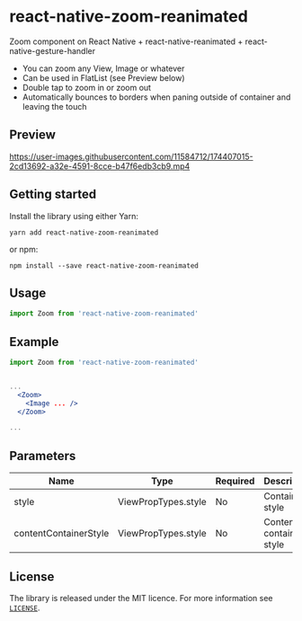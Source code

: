 # react-native-zoom-reanimated

Zoom component on React Native + react-native-reanimated + react-native-gesture-handler

* You can zoom any View, Image or whatever
* Can be used in FlatList (see Preview below)
* Double tap to zoom in or zoom out
* Automatically bounces to borders when paning outside of container and leaving the touch

## Preview

https://user-images.githubusercontent.com/11584712/174407015-2cd13692-a32e-4591-8cce-b47f6edb3cb9.mp4

## Getting started

Install the library using either Yarn:

```
yarn add react-native-zoom-reanimated
```

or npm:

```
npm install --save react-native-zoom-reanimated
```




## Usage

```javascript
import Zoom from 'react-native-zoom-reanimated'
```

## Example

```jsx
import Zoom from 'react-native-zoom-reanimated'


...
  <Zoom>
    <Image ... />
  </Zoom>

...
```

## Parameters

| Name    | Type   | Required | Description                               |
| ------- | ------ | -------- | ----------------------------------------- |
| style  | ViewPropTypes.style | No      | Container style |
| contentContainerStyle  | ViewPropTypes.style | No      | Content container style |


## License

The library is released under the MIT licence. For more information see [`LICENSE`](/LICENSE).
